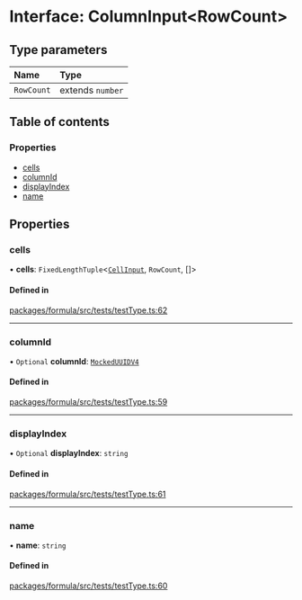 # Interface: ColumnInput<RowCount\>

## Type parameters

| Name       | Type             |
| :--------- | :--------------- |
| `RowCount` | extends `number` |

## Table of contents

### Properties

- [cells](ColumnInput.md#cells)
- [columnId](ColumnInput.md#columnid)
- [displayIndex](ColumnInput.md#displayindex)
- [name](ColumnInput.md#name)

## Properties

### <a id="cells" name="cells"></a> cells

• **cells**: `FixedLengthTuple`<[`CellInput`](CellInput.md), `RowCount`, []\>

#### Defined in

[packages/formula/src/tests/testType.ts:62](https://github.com/mashcard/mashcard/blob/main/packages/formula/src/tests/testType.ts#L62)

---

### <a id="columnid" name="columnid"></a> columnId

• `Optional` **columnId**: [`MockedUUIDV4`](../README.md#mockeduuidv4)

#### Defined in

[packages/formula/src/tests/testType.ts:59](https://github.com/mashcard/mashcard/blob/main/packages/formula/src/tests/testType.ts#L59)

---

### <a id="displayindex" name="displayindex"></a> displayIndex

• `Optional` **displayIndex**: `string`

#### Defined in

[packages/formula/src/tests/testType.ts:61](https://github.com/mashcard/mashcard/blob/main/packages/formula/src/tests/testType.ts#L61)

---

### <a id="name" name="name"></a> name

• **name**: `string`

#### Defined in

[packages/formula/src/tests/testType.ts:60](https://github.com/mashcard/mashcard/blob/main/packages/formula/src/tests/testType.ts#L60)
